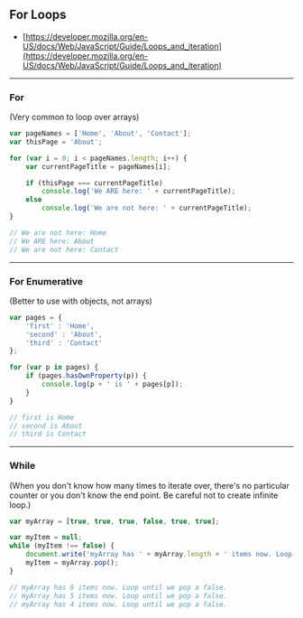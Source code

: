 ## For Loops

* [https://developer.mozilla.org/en-US/docs/Web/JavaScript/Guide/Loops_and_iteration](https://developer.mozilla.org/en-US/docs/Web/JavaScript/Guide/Loops_and_iteration)

---

### For
(Very common to loop over arrays)

```javascript
var pageNames = ['Home', 'About', 'Contact'];
var thisPage = 'About';

for (var i = 0; i < pageNames.length; i++) {
    var currentPageTitle = pageNames[i];

    if (thisPage === currentPageTitle)
        console.log('We ARE here: ' + currentPageTitle);
    else
        console.log('We are not here: ' + currentPageTitle);
}

// We are not here: Home
// We ARE here: About
// We are not here: Contact
```

---

### For Enumerative
(Better to use with objects, not arrays)

```javascript
var pages = {
    'first' : 'Home',
    'second' : 'About',
    'third' : 'Contact'
};

for (var p in pages) {
    if (pages.hasOwnProperty(p)) {
        console.log(p + ' is ' + pages[p]);
    }
}

// first is Home
// second is About
// third is Contact

```

---

### While
(When you don't know how many times to iterate over, there's no particular counter or you don't know the end point. Be careful not to create infinite loop.)

```javascript
var myArray = [true, true, true, false, true, true];

var myItem = null;
while (myItem !== false) {
    document.write('myArray has ' + myArray.length + ' items now. Loop until we pop a false.');
    myItem = myArray.pop();
}

// myArray has 6 items now. Loop until we pop a false.
// myArray has 5 items now. Loop until we pop a false.
// myArray has 4 items now. Loop until we pop a false.
```